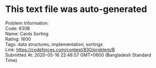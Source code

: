 # This text file was auto-generated  
  
Problem Information:  
Code: 830B  
Name: Cards Sorting  
Rating: 1600  
Tags: data structures, implementation, sortings  
Link: https://codeforces.com/contest/830/problem/B  
Submitted At: 2020-05-16 22:48:57 GMT+0600 (Bangladesh Standard Time)  
